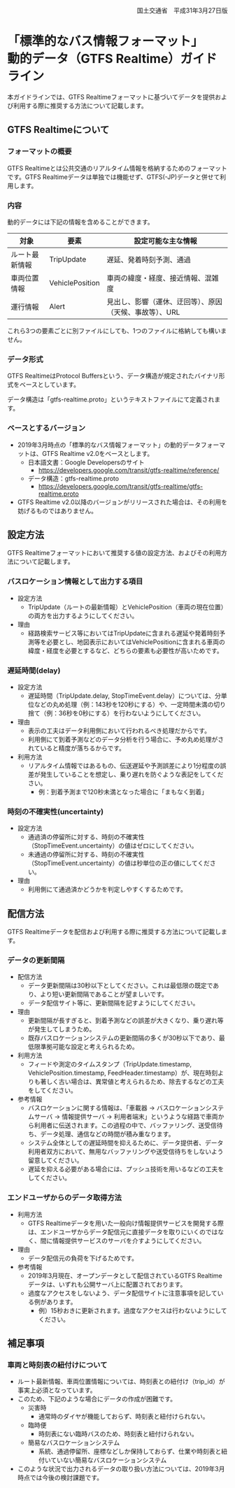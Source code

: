 <div style="text-align: right;">国土交通省　平成31年3月27日版</div>

# 「標準的なバス情報フォーマット」<br>動的データ（GTFS Realtime）ガイドライン

本ガイドラインでは、GTFS Realtimeフォーマットに基づいてデータを提供および利用する際に推奨する方法について記載します。

## GTFS Realtimeについて

### フォーマットの概要

GTFS Realtimeとは公共交通のリアルタイム情報を格納するためのフォーマットです。GTFS Realtimeデータは単独では機能せず、GTFS(-JP)データと併せて利用します。

### 内容

動的データには下記の情報を含めることができます。

| 対象           | 要素            | 設定可能な主な情報                                      |
| -------------- | --------------- | ------------------------------------------------------- |
| ルート最新情報 | TripUpdate      | 遅延、発着時刻予測、通過                                |
| 車両位置情報   | VehiclePosition | 車両の緯度・経度、接近情報、混雑度                      |
| 運行情報       | Alert           | 見出し、影響（運休、迂回等）、原因（天候、事故等）、URL |

これら3つの要素ごとに別ファイルにしても、1つのファイルに格納しても構いません。

### データ形式

GTFS RealtimeはProtocol Buffersという、データ構造が規定されたバイナリ形式をベースとしています。

データ構造は「gtfs-realtime.proto」というテキストファイルにて定義されます。

### ベースとするバージョン

* 2019年3月時点の「標準的なバス情報フォーマット」の動的データフォーマットは、GTFS Realtime v2.0をベースとします。
  * 日本語文書：Google Developersのサイト
    * https://developers.google.com/transit/gtfs-realtime/reference/
  * データ構造：gtfs-realtime.proto
    * https://developers.google.com/transit/gtfs-realtime/gtfs-realtime.proto
* GTFS Realtime v2.0以降のバージョンがリリースされた場合は、その利用を妨げるものではありません。

## 設定方法

GTFS Realtimeフォーマットにおいて推奨する値の設定方法、およびその利用方法について記載します。

### バスロケーション情報として出力する項目

* 設定方法
  * TripUpdate（ルートの最新情報）とVehiclePosition（車両の現在位置）の両方を出力するようにしてください。
* 理由
  * 経路検索サービス等においてはTripUpdateに含まれる遅延や発着時刻予測等を必要とし、地図表示においてはVehiclePositionに含まれる車両の緯度・経度を必要とするなど、どちらの要素も必要性が高いためです。

### 遅延時間(delay)

* 設定方法
  * 遅延時間（TripUpdate.delay, StopTimeEvent.delay）については、分単位などの丸め処理（例：143秒を120秒にする）や、一定時間未満の切り捨て（例：36秒を0秒にする）を行わないようにしてください。
* 理由
  * 表示の工夫はデータ利用側において行われるべき処理だからです。
  * 利用側にて到着予測などのデータ分析を行う場合に、予め丸め処理がされていると精度が落ちるからです。
* 利用方法
  * リアルタイム情報ではあるもの、伝送遅延や予測誤差により1分程度の誤差が発生していることを想定し、乗り遅れを防ぐような表記をしてください。
    * 例：到着予測まで120秒未満となった場合に「まもなく到着」

### 時刻の不確実性(uncertainty)

* 設定方法
  - 通過済の停留所に対する、時刻の不確実性（StopTimeEvent.uncertainty）の値はゼロにしてください。
  - 未通過の停留所に対する、時刻の不確実性（StopTimeEvent.uncertainty）の値は秒単位の正の値にしてください。
* 理由
  * 利用側にて通過済かどうかを判定しやすくするためです。

## 配信方法

GTFS Realtimeデータを配信および利用する際に推奨する方法について記載します。

### データの更新間隔

- 配信方法
  - データ更新間隔は30秒以下としてください。これは最低限の既定であり、より短い更新間隔であることが望ましいです。
  - データ配信サイト等に、更新間隔を記すようにしてください。
- 理由
  - 更新間隔が長すぎると、到着予測などの誤差が大きくなり、乗り遅れ等が発生してしまうため。
  - 既存バスロケーションシステムの更新間隔の多くが30秒以下であり、最低限準拠可能な設定と考えられるため。
- 利用方法
  - フィードや測定のタイムスタンプ（TripUpdate.timestamp, VehiclePosition.timestamp, FeedHeader.timestamp）が、現在時刻よりも著しく古い場合は、異常値と考えられるため、除去するなどの工夫をしてください。
- 参考情報
  - バスロケーションに関する情報は、「車載器 → バスロケーションシステムサーバ → 情報提供サーバ → 利用者端末」というような経路で車両から利用者に伝送されます。この過程の中で、バッファリング、送受信待ち、データ処理、通信などの時間が積み重なります。
  - システム全体としての遅延時間を抑えるために、データ提供者、データ利用者双方において、無用なバッファリングや送受信待ちをしないよう留意してください。
  - 遅延を抑える必要がある場合には、プッシュ技術を用いるなどの工夫をしてください。

### エンドユーザからのデータ取得方法

* 利用方法
  * GTFS Realtimeデータを用いた一般向け情報提供サービスを開発する際は、エンドユーザからデータ配信元に直接データを取りにいくのではなく、間に情報提供サービスのサーバを介すようにしてください。
* 理由
  * データ配信元の負荷を下げるためです。
* 参考情報
  * 2019年3月現在、オープンデータとして配信されているGTFS Realtimeデータは、いずれも公開サーバ上に配置されております。
  * 過度なアクセスをしないよう、データ配信サイトに注意事項を記している例があります。
    * 例）15秒おきに更新されます。過度なアクセスは行わないようにしてください。

## 補足事項

### 車両と時刻表の紐付けについて

* ルート最新情報、車両位置情報については、時刻表との紐付け（trip_id）が事実上必須となっています。
* このため、下記のような場合にデータの作成が困難です。
  * 災害時
    * 通常時のダイヤが機能しておらず、時刻表と紐付けられない。
  * 臨時便
    * 時刻表にない臨時バスのため、時刻表と紐付けられない。
  * 簡易なバスロケーションシステム
    * 系統、通過停留所、座標などしか保持しておらず、仕業や時刻表と紐付いていない簡易なバスロケーションシステム
* このような状況で出力されるデータの取り扱い方法については、2019年3月時点では今後の検討課題です。

